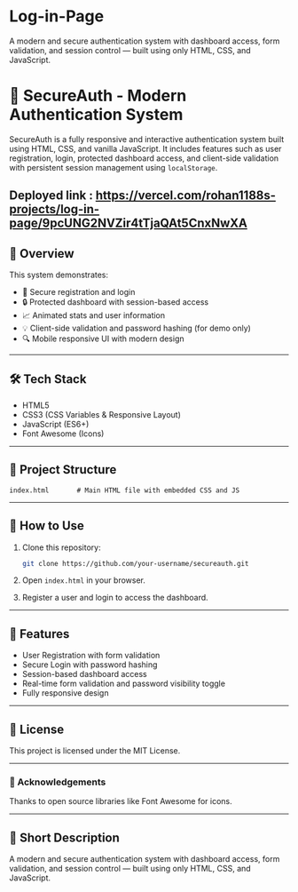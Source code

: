 # Log-in-Page
A modern and secure authentication system with dashboard access, form validation, and session control — built using only HTML, CSS, and JavaScript.
# 🔐 SecureAuth - Modern Authentication System

SecureAuth is a fully responsive and interactive authentication system built using HTML, CSS, and vanilla JavaScript. It includes features such as user registration, login, protected dashboard access, and client-side validation with persistent session management using `localStorage`.

Deployed link : https://vercel.com/rohan1188s-projects/log-in-page/9pcUNG2NVZir4tTjaQAt5CnxNwXA
---

## 📄 Overview

This system demonstrates:

* 👥 Secure registration and login
* 🔒 Protected dashboard with session-based access
* 📈 Animated stats and user information
* 💡 Client-side validation and password hashing (for demo only)
* 🔍 Mobile responsive UI with modern design

---

## 🛠 Tech Stack

* HTML5
* CSS3 (CSS Variables & Responsive Layout)
* JavaScript (ES6+)
* Font Awesome (Icons)

---

## 📁 Project Structure

```
index.html       # Main HTML file with embedded CSS and JS
```

---

## 🧪 How to Use

1. Clone this repository:

   ```bash
   git clone https://github.com/your-username/secureauth.git
   ```
2. Open `index.html` in your browser.
3. Register a user and login to access the dashboard.

---

## 🚀 Features

* User Registration with form validation
* Secure Login with password hashing
* Session-based dashboard access
* Real-time form validation and password visibility toggle
* Fully responsive design

---

## 📄 License

This project is licensed under the MIT License.

---

### 🙏 Acknowledgements

Thanks to open source libraries like Font Awesome for icons.

---

## 📅 Short Description

A modern and secure authentication system with dashboard access, form validation, and session control — built using only HTML, CSS, and JavaScript.
